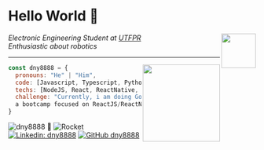 # Hello World :robot:

<img align='right' src="https://media.giphy.com/media/kl5ctZSctCbE4/giphy.gif" width=70>
<p><em>Electronic Engineering Student at <a href="http://portal.utfpr.edu.br/">UTFPR</a></br>Enthusiastic about robotics</em></p>

----------------------------------------------------------------------------------

<img align='right' src="https://user-images.githubusercontent.com/18669041/90964643-c33df180-e498-11ea-870b-d13e9282400b.png" width=157>

```javascript
const dny8888 = {
  pronouns: "He" | "Him",
  code: [Javascript, Typescript, Python, C/C++],
  techs: [NodeJS, React, ReactNative, Docker],
  challenge: "Currently, i am doing GoStack by RocketSeat,
  a bootcamp focused on ReactJS/ReactNative and typescript"
}
```


![dny8888](https://img.shields.io/badge/dny8888-=>-red) :rocket:
![Rocket](https://img.shields.io/badge/dny8888-RocketSeat-7159c1)
[![Linkedin: dny8888](https://img.shields.io/badge/-dny8888-blue?style=flat-square&logo=Linkedin&logoColor=white&link=https://www.linkedin.com/in/dny8888/)](https://www.linkedin.com/in/daniel-belmiro-pereira-6a214431/)
[![GitHub dny8888](https://img.shields.io/github/followers/dny8888?label=follow&style=social)](https://github.com/dny8888)

